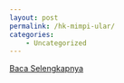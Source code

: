 ```yaml
---
layout: post
permalink: /hk-mimpi-ular/
categories:
    - Uncategorized
---
```


[Baca Selengkapnya](/01)